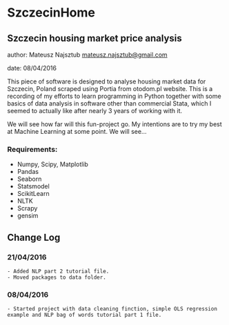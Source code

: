 # SzczecinHome
## Szczecin housing market price analysis

author: Mateusz Najsztub <mateusz.najsztub@gmail.com>

date: 08/04/2016

This piece of software is designed to analyse housing market data for Szczecin, Poland scraped using Portia from otodom.pl website. This is a recording of my efforts to learn programming in Python together with some basics of data analysis in software other than commercial Stata, which I seemed to actually like after nearly 3 years of working with it.

We will see how far will this fun-project go. My intentions are to try my best at Machine Learning at some point. We will see...


### Requirements:
* Numpy, Scipy, Matplotlib
* Pandas
* Seaborn
* Statsmodel
* ScikitLearn
* NLTK
* Scrapy
* gensim

## Change Log

### 21/04/2016
    - Added NLP part 2 tutorial file.
    - Moved packages to data folder.

### 08/04/2016
    - Started project with data cleaning finction, simple OLS regression example and NLP bag of words tutorial part 1 file.